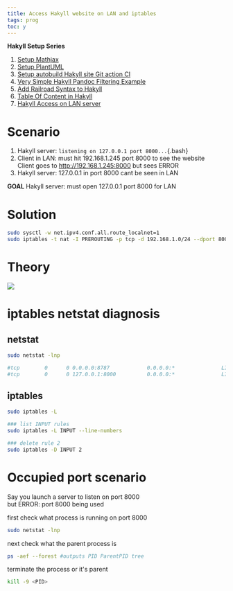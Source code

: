 ```yaml
---
title: Access Hakyll website on LAN and iptables
tags: prog
toc: y
---
```


**Hakyll Setup Series**  

1. [Setup Mathjax](2021-08-23-HakyllSetupMathjax.html)
2. [Setup PlantUML](2021-08-24-HakyllPlantUML2.html)
3. [Setup autobuild Hakyll site Git action CI](2021-06-28-HakyllGitAction.html)
4. [Very Simple Hakyll Pandoc Filtering Example](2021-08-23-PandocFiltering.html)
5. [Add Railroad Syntax to Hakyll](2021-10-01-RailroadSyntax.html)
6. [Table Of Content in Hakyll](2021-10-01-TableOfContent.html)
7. [Hakyll Access on LAN server](2021-11-07-HakyllAccessOnLAN.html)


# Scenario

1. Hakyll server: `listening on 127.0.0.1 port 8000...`{.bash}  
2. Client in LAN: must hit 192.168.1.245 port 8000 to see the website  
Client goes to http://192.168.1.245:8000 but sees ERROR    
3. Hakyll server: 127.0.0.1 in port 8000 cant be seen in LAN  

**GOAL** Hakyll server: must open 127.0.0.1 port 8000 for LAN   

# Solution

```bash
sudo sysctl -w net.ipv4.conf.all.route_localnet=1
sudo iptables -t nat -I PREROUTING -p tcp -d 192.168.1.0/24 --dport 8000 -j DNAT --to-destination 127.0.0.1:8000
```

# Theory

![](https://www.karlrupp.net/en/computer/computer/graphics/nat-chains.gif)


# iptables netstat diagnosis

## netstat

```bash
sudo netstat -lnp

#tcp        0      0 0.0.0.0:8787            0.0.0.0:*               LISTEN      734/rserver 
#tcp        0      0 127.0.0.1:8000          0.0.0.0:*               LISTEN      149480/myblog 
```

## iptables

```bash
sudo iptables -L
```

```bash
### list INPUT rules
sudo iptables -L INPUT --line-numbers

### delete rule 2
sudo iptables -D INPUT 2
```

# Occupied port scenario

Say you launch a server to listen on port 8000  
but ERROR: port 8000 being used  

first check what process is running on port 8000 
```bash
sudo netstat -lnp
```

next check what the parent process is
```bash
ps -aef --forest #outputs PID ParentPID tree
```

terminate the process or it's parent
```bash
kill -9 <PID>
```